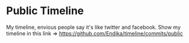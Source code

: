 # Public Timeline
My timeline, envious people say it's like twitter and facebook.
Show my timeline in this link => https://github.com/Endika/timeline/commits/public

